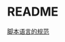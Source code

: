 # README

[脚本语言的规范](https://ecma-international.org/publications-and-standards/standards/ecma-262/)

